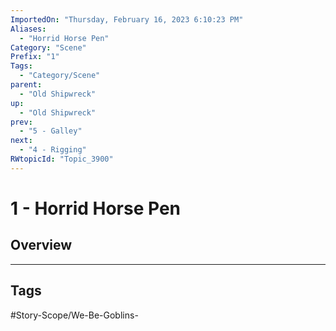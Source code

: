 ```yaml
---
ImportedOn: "Thursday, February 16, 2023 6:10:23 PM"
Aliases:
  - "Horrid Horse Pen"
Category: "Scene"
Prefix: "1"
Tags:
  - "Category/Scene"
parent:
  - "Old Shipwreck"
up:
  - "Old Shipwreck"
prev:
  - "5 - Galley"
next:
  - "4 - Rigging"
RWtopicId: "Topic_3900"
---
```

# 1 - Horrid Horse Pen
## Overview

---
## Tags
#Story-Scope/We-Be-Goblins-

